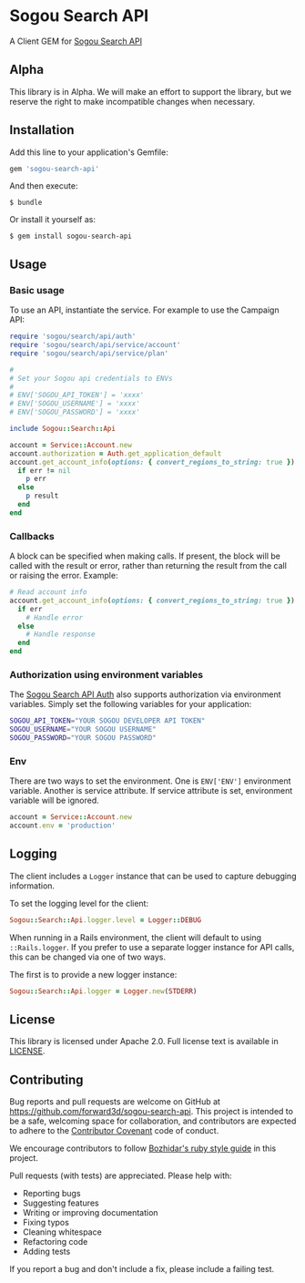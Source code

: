 # Sogou Search API

A Client GEM for [Sogou Search API](http://apihome.sogou.com/document/ss/doc1-1.jsp)

## Alpha

This library is in Alpha. We will make an effort to support the library, but we reserve the right to make incompatible
changes when necessary.

## Installation

Add this line to your application's Gemfile:

```ruby
gem 'sogou-search-api'
```

And then execute:

    $ bundle

Or install it yourself as:

    $ gem install sogou-search-api

## Usage

### Basic usage

To use an API, instantiate the service. For example to use the Campaign API:

```ruby
require 'sogou/search/api/auth'
require 'sogou/search/api/service/account'
require 'sogou/search/api/service/plan'

#
# Set your Sogou api credentials to ENVs
#
# ENV['SOGOU_API_TOKEN'] = 'xxxx'
# ENV['SOGOU_USERNAME'] = 'xxxx'
# ENV['SOGOU_PASSWORD'] = 'xxxx'

include Sogou::Search::Api

account = Service::Account.new
account.authorization = Auth.get_application_default
account.get_account_info(options: { convert_regions_to_string: true }) do |result, err|
  if err != nil
    p err
  else
    p result
  end
end

```

### Callbacks

A block can be specified when making calls. If present, the block will be called with the result or error, rather than
returning the result from the call or raising the error. Example:

```ruby
# Read account info
account.get_account_info(options: { convert_regions_to_string: true }) do |result, err|
  if err
    # Handle error
  else
    # Handle response
  end
end
```

### Authorization using environment variables

The [Sogou Search API Auth](https://github.com/forward3d/sogou-search-api/blob/master/lib/sogou/search/api/auth.rb) also supports authorization via environment variables. Simply set the following variables
for your application:

```sh
SOGOU_API_TOKEN="YOUR SOGOU DEVELOPER API TOKEN"
SOGOU_USERNAME="YOUR SOGOU USERNAME"
SOGOU_PASSWORD="YOUR SOGOU PASSWORD"
```

### Env

There are two ways to set the environment. One is `ENV['ENV']` environment variable. Another is service attribute.
If service attribute is set, environment variable will be ignored.

```ruby
account = Service::Account.new
account.env = 'production'
```

## Logging

The client includes a `Logger` instance that can be used to capture debugging information.

To set the logging level for the client:

```ruby
Sogou::Search::Api.logger.level = Logger::DEBUG
```

When running in a Rails environment, the client will default to using `::Rails.logger`. If you
prefer to use a separate logger instance for API calls, this can be changed via one of two ways.

The first is to provide a new logger instance:

```ruby
Sogou::Search::Api.logger = Logger.new(STDERR)
```

## License

This library is licensed under Apache 2.0. Full license text is available in [LICENSE](LICENSE).

## Contributing

Bug reports and pull requests are welcome on GitHub at https://github.com/forward3d/sogou-search-api. This project is intended to be a safe, welcoming space for collaboration, and contributors are expected to adhere to the [Contributor Covenant](http://contributor-covenant.org) code of conduct.

We encourage contributors to follow [Bozhidar's ruby style guide](https://github.com/bbatsov/ruby-style-guide) in this project.

Pull requests (with tests) are appreciated. Please help with:

* Reporting bugs
* Suggesting features
* Writing or improving documentation
* Fixing typos
* Cleaning whitespace
* Refactoring code
* Adding tests

If you report a bug and don't include a fix, please include a failing test.

